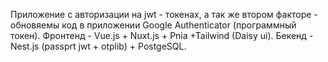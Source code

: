 Приложение с  авторизации на jwt - токенах, а так же втором факторе - обновяемы код в приложении Google Authenticator (программный токен).
Фронтенд -  Vue.js + Nuxt.js + Pnia +Tailwind (Daisy ui).
Бекенд - Nest.js (passprt jwt + otplib) + PostgeSQL.
